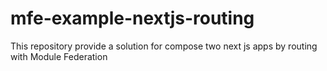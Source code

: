 # mfe-example-nextjs-routing
This repository provide a solution for compose two next js apps by routing with Module Federation
